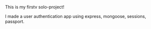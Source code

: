This is my firstv solo-project!

I made a user authentication app using express, mongoose, sessions, passport.
